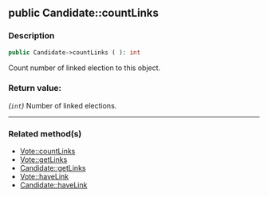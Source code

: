 ## public Candidate::countLinks

### Description    

```php
public Candidate->countLinks ( ): int
```

Count number of linked election to this object.
    

### Return value:   

*(```int```)* Number of linked elections.


---------------------------------------

### Related method(s)      

* [Vote::countLinks](/Docs/ApiReferences/Vote%20Class/public%20Vote--countLinks.md)    
* [Vote::getLinks](/Docs/ApiReferences/Vote%20Class/public%20Vote--getLinks.md)    
* [Candidate::getLinks](/Docs/ApiReferences/Candidate%20Class/public%20Candidate--getLinks.md)    
* [Vote::haveLink](/Docs/ApiReferences/Vote%20Class/public%20Vote--haveLink.md)    
* [Candidate::haveLink](/Docs/ApiReferences/Candidate%20Class/public%20Candidate--haveLink.md)    
